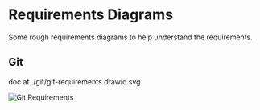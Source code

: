 # Requirements Diagrams

Some rough requirements diagrams to help understand the requirements.

## Git

doc at ./git/git-requirements.drawio.svg

![Git Requirements](./git/git-requirements.drawio.svg)
